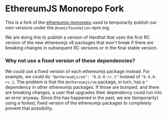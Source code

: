 # EthereumJS Monorepo Fork

This is a fork of the [ethereumjs monorepo](https://github.com/ethereumjs/ethereumjs-monorepo) used to temporarily publish our own versions under the `@nomicfoundation` npm org.

We are doing this to publish a version of Hardhat that uses the first RC version of the new ethereumjs v6 packages that won't break if there are breaking changes in subsequent RC versions or in the final stable version.

### Why not use a fixed version of these dependencies?

We could use a fixed version of each ethereumjs package instead. For example, we could do `"@ethereumjs/vm": "6.0.0-rc.1"` instead of `^6.0.0-rc.1`. The problem is that the `@ethereumjs/vm` package, in turn, has a `^` dependency in other ethereumjs packages. If those are bumped, and there are breaking changes, a user that upgrades their dependency could run into an error anyway. Since this has happened in the past, we are (temporarily) using a forked, fixed version of the ethereumjs packages to completely prevent that possibility.
